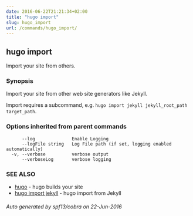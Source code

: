 ```yaml
---
date: 2016-06-22T21:21:34+02:00
title: "hugo import"
slug: hugo_import
url: /commands/hugo_import/
---
```

## hugo import

Import your site from others.

### Synopsis


Import your site from other web site generators like Jekyll.

Import requires a subcommand, e.g. `hugo import jekyll jekyll_root_path target_path`.

### Options inherited from parent commands

```
      --log              Enable Logging
      --logFile string   Log File path (if set, logging enabled automatically)
  -v, --verbose          verbose output
      --verboseLog       verbose logging
```

### SEE ALSO
* [hugo](/commands/hugo/)	 - hugo builds your site
* [hugo import jekyll](/commands/hugo_import_jekyll/)	 - hugo import from Jekyll

###### Auto generated by spf13/cobra on 22-Jun-2016
